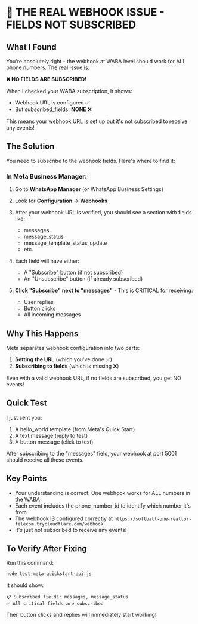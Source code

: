 # 🎯 THE REAL WEBHOOK ISSUE - FIELDS NOT SUBSCRIBED

## What I Found

You're absolutely right - the webhook at WABA level should work for ALL phone numbers. The real issue is:

**❌ NO FIELDS ARE SUBSCRIBED!**

When I checked your WABA subscription, it shows:
- Webhook URL is configured ✅
- But subscribed_fields: **NONE** ❌

This means your webhook URL is set up but it's not subscribed to receive any events!

## The Solution

You need to subscribe to the webhook fields. Here's where to find it:

### In Meta Business Manager:

1. Go to **WhatsApp Manager** (or WhatsApp Business Settings)
2. Look for **Configuration** → **Webhooks** 
3. After your webhook URL is verified, you should see a section with fields like:
   - messages
   - message_status  
   - message_template_status_update
   - etc.

4. Each field will have either:
   - A "Subscribe" button (if not subscribed)
   - An "Unsubscribe" button (if already subscribed)

5. **Click "Subscribe" next to "messages"** - This is CRITICAL for receiving:
   - User replies
   - Button clicks
   - All incoming messages

## Why This Happens

Meta separates webhook configuration into two parts:
1. **Setting the URL** (which you've done ✅)
2. **Subscribing to fields** (which is missing ❌)

Even with a valid webhook URL, if no fields are subscribed, you get NO events!

## Quick Test

I just sent you:
1. A hello_world template (from Meta's Quick Start)
2. A text message (reply to test)
3. A button message (click to test)

After subscribing to the "messages" field, your webhook at port 5001 should receive all these events.

## Key Points

- Your understanding is correct: One webhook works for ALL numbers in the WABA
- Each event includes the phone_number_id to identify which number it's from
- The webhook IS configured correctly at `https://softball-one-realtor-telecom.trycloudflare.com/webhook`
- It's just not subscribed to receive any events!

## To Verify After Fixing

Run this command:
```bash
node test-meta-quickstart-api.js
```

It should show:
```
📋 Subscribed fields: messages, message_status
✅ All critical fields are subscribed
```

Then button clicks and replies will immediately start working!